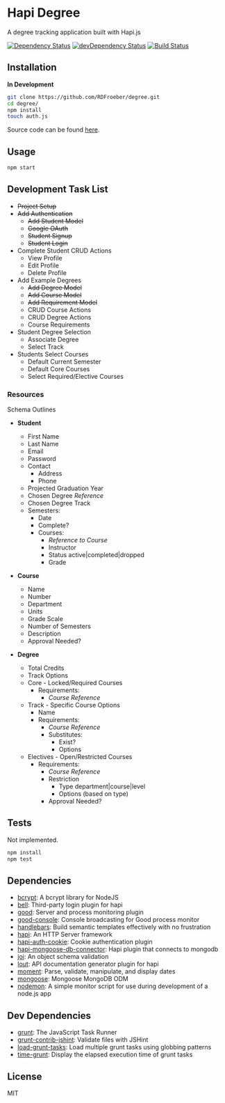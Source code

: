 # Hapi Degree

A degree tracking application built with Hapi.js

[![Dependency Status](https://david-dm.org/RDFroeber/degree.svg)](https://david-dm.org/RDFroeber/degree)
[![devDependency Status](https://david-dm.org/RDFroeber/degree/dev-status.svg?theme=shields.io)](https://david-dm.org/RDFroeber/degree#info=devDependencies)
[![Build Status](https://travis-ci.org/RDFroeber/degree.svg?branch=master)](https://travis-ci.org/RDFroeber/degree)

## Installation

**In Development**

```sh
git clone https://github.com/RDFroeber/degree.git
cd degree/
npm install
touch auth.js
```

Source code can be found [here](https://github.com/RDFroeber/degree).

## Usage

```bash
npm start
```

## Development Task List

* ~~Project Setup~~
* ~~Add Authentication~~
  * ~~Add Student Model~~
  * ~~Google OAuth~~
  * ~~Student Signup~~
  * ~~Student Login~~
* Complete Student CRUD Actions
  * View Profile
  * Edit Profile
  * Delete Profile
* Add Example Degrees
  * ~~Add Degree Model~~
  * ~~Add Course Model~~
  * ~~Add Requirement Model~~
  * CRUD Course Actions
  * CRUD Degree Actions
  * Course Requirements
* Student Degree Selection
  * Associate Degree
  * Select Track
* Students Select Courses
  * Default Current Semester
  * Default Core Courses
  * Select Required/Elective Courses


### Resources

Schema Outlines

* **Student**
  * First Name
  * Last Name
  * Email
  * Password
  * Contact
    * Address
    * Phone
  * Projected Graduation Year
  * Chosen Degree *Reference*
  * Chosen Degree Track
  * Semesters:
    * Date
    * Complete?
    * Courses:
      * *Reference to Course*
      * Instructor
      * Status active|completed|dropped
      * Grade

* **Course**
  * Name
  * Number
  * Department
  * Units
  * Grade Scale
  * Number of Semesters
  * Description
  * Approval Needed?

* **Degree**
  * Total Credits
  * Track Options
  * Core - Locked/Required Courses
    * Requirements:
      * *Course Reference*
  * Track - Specific Course Options
    * Name
    * Requirements:
      * *Course Reference*
      * Substitutes: 
        * Exist?
        * Options
  * Electives - Open/Restricted Courses
    * Requirements:
      * *Course Reference*
      * Restriction
        * Type department|course|level
        * Options (based on type)
      * Approval Needed?

## Tests

Not implemented.

```sh
npm install
npm test
```

## Dependencies

- [bcrypt](https://github.com/ncb000gt/node.bcrypt.js): A bcrypt library for NodeJS
- [bell](https://github.com/hapijs/bell): Third-party login plugin for hapi
- [good](https://github.com/hapijs/good): Server and process monitoring plugin
- [good-console](https://github.com/hapijs/good-console): Console broadcasting for Good process monitor
- [handlebars](https://github.com/wycats/handlebars.js): Build semantic templates effectively with no frustration
- [hapi](https://github.com/hapijs/hapi): An HTTP Server framework 
- [hapi-auth-cookie](https://github.com/hapijs/hapi-auth-cookie): Cookie authentication plugin
- [hapi-mongoose-db-connector](https://github.com/codedoctor/hapi-mongoose-db-connector): Hapi plugin that connects to mongodb
- [joi](https://github.com/hapijs/joi): An object schema validation
- [lout](https://github.com/hapijs/lout): API documentation generator plugin for hapi
- [moment](https://github.com/moment/moment): Parse, validate, manipulate, and display dates
- [mongoose](https://github.com/LearnBoost/mongoose): Mongoose MongoDB ODM
- [nodemon](https://github.com/remy/nodemon): A simple monitor script for use during development of a node.js app

## Dev Dependencies

- [grunt](https://github.com/gruntjs/grunt): The JavaScript Task Runner
- [grunt-contrib-jshint](https://github.com/gruntjs/grunt-contrib-jshint): Validate files with JSHint
- [load-grunt-tasks](https://github.com/sindresorhus/load-grunt-tasks): Load multiple grunt tasks using globbing patterns
- [time-grunt](https://github.com/sindresorhus/time-grunt): Display the elapsed execution time of grunt tasks

## License

MIT